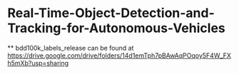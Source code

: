# Real-Time-Object-Detection-and-Tracking-for-Autonomous-Vehicles

** bdd100k_labels_release can be found at https://drive.google.com/drive/folders/14d1emTph7pBAwAqPOqoy5F4W_FXh5mXb?usp=sharing
